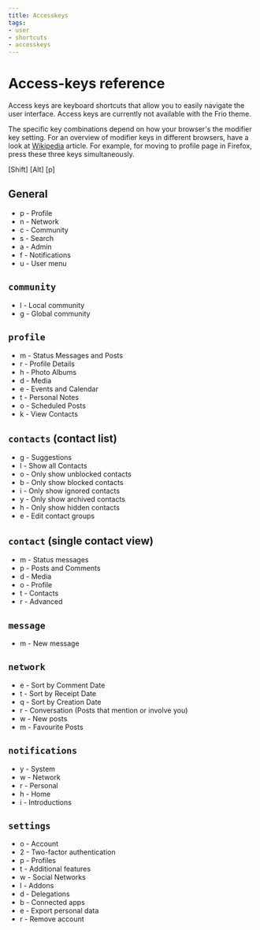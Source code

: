 ```yaml
---
title: Accesskeys
tags:
- user
- shortcuts
- accesskeys
---
```

# Access-keys reference

Access keys are keyboard shortcuts that allow you to easily navigate the user interface.
Access keys are currently not available with the Frio theme.

The specific key combinations depend on how your browser's the modifier key setting.
For an overview of modifier keys in different browsers, have a look at [Wikipedia](https://en.wikipedia.org/wiki/Access_key) article.
For example, for moving to profile page in Firefox, press these three keys simultaneously.

[Shift] [Alt] [p]

## General

* p - Profile
* n - Network
* c - Community
* s - Search
* a - Admin
* f - Notifications
* u - User menu

## `community`
 
* l - Local community
* g - Global community

## `profile`

* m - Status Messages and Posts
* r - Profile Details
* h - Photo Albums
* d - Media
* e - Events and Calendar
* t - Personal Notes
* o - Scheduled Posts
* k - View Contacts

## `contacts` (contact list)

* g - Suggestions
* l - Show all Contacts
* o - Only show unblocked contacts
* b - Only show blocked contacts
* i - Only show ignored contacts
* y - Only show archived contacts
* h - Only show hidden contacts
* e - Edit contact groups

## `contact` (single contact view)

* m - Status messages
* p - Posts and Comments
* d - Media
* o - Profile
* t - Contacts
* r - Advanced

## `message`

* m - New message

## `network`

* e - Sort by Comment Date
* t - Sort by Receipt Date
* q - Sort by Creation Date
* r - Conversation (Posts that mention or involve you)
* w - New posts
* m - Favourite Posts

## `notifications`

* y - System
* w - Network
* r - Personal
* h - Home
* i - Introductions

## `settings`

* o - Account
* 2 - Two-factor authentication
* p - Profiles
* t - Additional features
* w - Social Networks
* l - Addons
* d - Delegations
* b - Connected apps
* e - Export personal data
* r - Remove account
